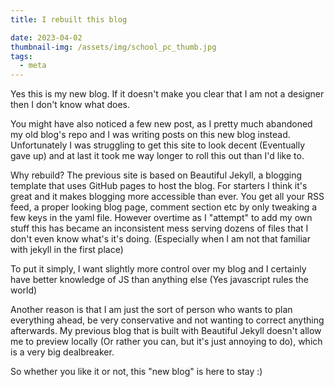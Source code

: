 ```yaml
---
title: I rebuilt this blog

date: 2023-04-02
thumbnail-img: /assets/img/school_pc_thumb.jpg
tags:
  - meta
---
```

Yes this is my new blog.
If it doesn't make you clear that I am not a designer then I don't know what does.

You might have also noticed a few new post, as I pretty much abandoned my old blog's repo and I was writing posts on this new blog instead.  
Unfortunately I was struggling to get this site to look decent (Eventually gave up) and at last it took me way longer to roll this out than I'd like to.


Why rebuild? The previous site is based on Beautiful Jekyll, a blogging template that uses GitHub pages to host the blog.
For starters I think it's great and it makes blogging more accessible than ever. You get all your RSS feed, a proper looking blog page, comment section etc by only tweaking a few keys in the yaml file.
However overtime as I "attempt" to add my own stuff this has became an inconsistent mess serving dozens of files that I don't even know what's it's doing. (Especially when I am not that familiar with jekyll in the first place)

To put it simply, I want slightly more control over my blog and I certainly have better knowledge of JS than anything else (Yes javascript rules the world)

Another reason is that I am just the sort of person who wants to plan everything ahead, be very conservative and not wanting to correct anything afterwards. My previous blog that is built with Beautiful Jekyll doesn't allow me to preview locally (Or rather you can, but it's just annoying to do), which is a very big dealbreaker.

So whether you like it or not, this "new blog" is here to stay :)